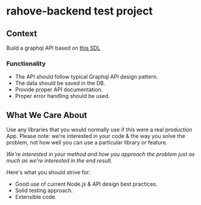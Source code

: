 # rahove-backend test project

## Context


Build a graphql API based on [this SDL](./schema.graphql) 

### Functionality

- The API should follow typical Graphql API design pattern.
- The data should be saved in the DB.
- Provide proper API documentation.
- Proper error handling should be used.


## What We Care About

Use any libraries that you would normally use if this were a real production App. Please note: we're interested in your code & the way you solve the problem, not how well you can use a particular library or feature.

_We're interested in your method and how you approach the problem just as much as we're interested in the end result._

Here's what you should strive for:

- Good use of current Node.js & API design best practices.
- Solid testing approach.
- Extensible code.


